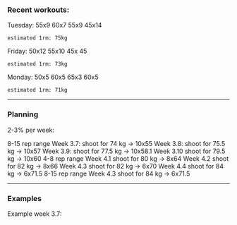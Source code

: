 ### Recent workouts:
Tuesday:
55x9
60x7
55x9
45x14

	estimated 1rm: 75kg
 
Friday:
50x12
55x10
45x 45

	estimated 1rm: 73kg
 
Monday:
50x5
60x5
65x3
60x5

	estimated 1rm: 71kg
---
### Planning
2-3% per week:

8-15 rep range
Week 3.7: shoot for 74 kg -> 10x55
Week 3.8: shoot for 75.5 kg -> 10x57
Week 3.9: shoot for 77.5 kg -> 10x58.1
Week 3.10 shoot for 79.5 kg -> 10x60
4-8 rep range
Week 4.1   shoot for 80 kg -> 8x64 
Week 4.2   shoot for 82 kg -> 8x66
Week 4.3   shoot for 82 kg -> 6x70
Week 4.4   shoot for 84 kg -> 6x71.5
8-15 rep range
Week 4.3   shoot for 84 kg -> 6x71.5

--- 
### Examples
Example week 3.7:
		